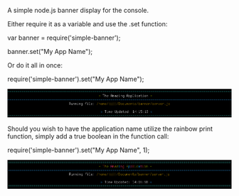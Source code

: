 A simple node.js banner display for the console.


Either require it as a variable and use the .set function:

var banner = require('simple-banner');

banner.set("My App Name");


Or do it all in once:

require('simple-banner').set("My App Name");

![no rainbow option](https://github.com/null4bl3/simple-banner/raw/master/Screenshot2.png)


Should you wish to have the application name utilize the rainbow print function,
simply add a true boolean in the function call:



require('simple-banner').set("My App Name", 1);


![rainbow option](https://github.com/null4bl3/simple-banner/raw/master/Screenshot1.png)

